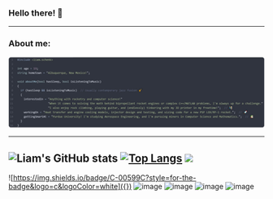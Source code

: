 ### Hello there! 👋
---
### About me:
![About me code](./readme_pic.png)
<!--
**climber-guy1772/climber-guy1772** is a ✨ _special_ ✨ repository because its `README.md` (this file) appears on your GitHub profile.

Here are some ideas to get you started:

- 🔭 I’m currently working on ...
- 🌱 I’m currently learning ...
- 👯 I’m looking to collaborate on ...
- 🤔 I’m looking for help with ...
- 💬 Ask me about ...
- 📫 How to reach me: ...
- 😄 Pronouns: ...
- ⚡ Fun fact: ...
-->
---
![Liam's GitHub stats](https://github-readme-stats.vercel.app/api?username=climber-guy1772&show_icons=true&theme=nord)
[![Top Langs](https://github-readme-stats.vercel.app/api/top-langs/?username=climber-guy1772&layout=compact&theme=nord)](https://github.com/climber-guy1772/github-readme-stats) <img src="https://c.tenor.com/BxnjISc-LJgAAAAi/rocket-spaceship.gif" height="120">
---
![https://img.shields.io/badge/C-00599C?style=for-the-badge&logo=c&logoColor=white]({}) ![image]({https://img.shields.io/badge/C%2B%2B-00599C?style=for-the-badge&logo=c%2B%2B&logoColor=white}) ![image]({https://img.shields.io/badge/Python-FFD43B?style=for-the-badge&logo=python&logoColor=darkgreen}) ![image]({https://img.shields.io/badge/Spotify-1ED760?&style=for-the-badge&logo=spotify&logoColor=white}) ![image]({https://img.shields.io/badge/LinkedIn-0077B5?style=for-the-badge&logo=linkedin&logoColor=white})
